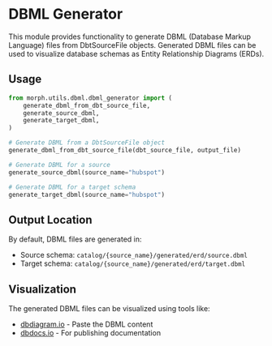 # DBML Generator

This module provides functionality to generate DBML (Database Markup Language) files from DbtSourceFile objects.
Generated DBML files can be used to visualize database schemas as Entity Relationship Diagrams (ERDs).

## Usage

```python
from morph.utils.dbml.dbml_generator import (
    generate_dbml_from_dbt_source_file,
    generate_source_dbml,
    generate_target_dbml,
)

# Generate DBML from a DbtSourceFile object
generate_dbml_from_dbt_source_file(dbt_source_file, output_file)

# Generate DBML for a source
generate_source_dbml(source_name="hubspot")

# Generate DBML for a target schema
generate_target_dbml(source_name="hubspot")
```

## Output Location

By default, DBML files are generated in:

- Source schema: `catalog/{source_name}/generated/erd/source.dbml`
- Target schema: `catalog/{source_name}/generated/erd/target.dbml`

## Visualization

The generated DBML files can be visualized using tools like:

- [dbdiagram.io](https://dbdiagram.io/d) - Paste the DBML content
- [dbdocs.io](https://dbdocs.io/) - For publishing documentation
